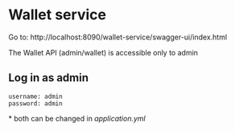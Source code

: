 <h1> Wallet service </h1>

Go to: http://localhost:8090/wallet-service/swagger-ui/index.html

The Wallet API (admin/wallet) is accessible only to admin
<h2>Log in as admin</h2>

    username: admin
    password: admin

\* both can be changed in <i>application.yml</i>